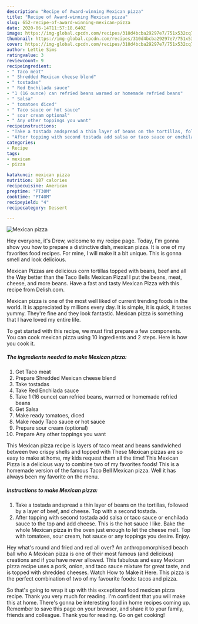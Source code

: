 ```yaml
---
description: "Recipe of Award-winning Mexican pizza"
title: "Recipe of Award-winning Mexican pizza"
slug: 652-recipe-of-award-winning-mexican-pizza
date: 2020-06-14T11:57:18.640Z
image: https://img-global.cpcdn.com/recipes/310d4bcba29297e7/751x532cq70/mexican-pizza-recipe-main-photo.jpg
thumbnail: https://img-global.cpcdn.com/recipes/310d4bcba29297e7/751x532cq70/mexican-pizza-recipe-main-photo.jpg
cover: https://img-global.cpcdn.com/recipes/310d4bcba29297e7/751x532cq70/mexican-pizza-recipe-main-photo.jpg
author: Lettie Sims
ratingvalue: 3
reviewcount: 9
recipeingredient:
- " Taco meat"
- " Shredded Mexican cheese blend"
- " tostadas"
- " Red Enchilada sauce"
- "1 (16 ounce) can refried beans warmed or homemade refried beans"
- " Salsa"
- " tomatoes diced"
- " Taco sauce or hot sauce"
- " sour cream optional"
- " Any other toppings you want"
recipeinstructions:
- "Take a tostada andspread a thin layer of beans on the tortillas, followed by a layer of beef, and cheese. Top with a second tostada."
- "After topping with second tostada add salsa or taco sauce or enchilada sauce to the top and add cheese. This is the hot sauce I like. Bake the whole Mexican pizza in the oven just enough to let the cheese melt. Top with tomatoes, sour cream, hot sauce or any toppings you desire. Enjoy."
categories:
- Recipe
tags:
- mexican
- pizza

katakunci: mexican pizza 
nutrition: 187 calories
recipecuisine: American
preptime: "PT30M"
cooktime: "PT40M"
recipeyield: "4"
recipecategory: Dessert

---
```



![Mexican pizza](https://img-global.cpcdn.com/recipes/310d4bcba29297e7/751x532cq70/mexican-pizza-recipe-main-photo.jpg)

Hey everyone, it's Drew, welcome to my recipe page. Today, I'm gonna show you how to prepare a distinctive dish, mexican pizza. It is one of my favorites food recipes. For mine, I will make it a bit unique. This is gonna smell and look delicious.

Mexican Pizzas are delicious corn tortillas topped with beans, beef and all the Way better than the Taco Bells Mexican Pizza! I put the beans, meat, cheese, and more beans. Have a fast and tasty Mexican Pizza with this recipe from Delish.com.

Mexican pizza is one of the most well liked of current trending foods in the world. It is appreciated by millions every day. It is simple, it is quick, it tastes yummy. They're fine and they look fantastic. Mexican pizza is something that I have loved my entire life.


To get started with this recipe, we must first prepare a few components. You can cook mexican pizza using 10 ingredients and 2 steps. Here is how you cook it.

<!--inarticleads1-->

##### The ingredients needed to make Mexican pizza:

1. Get  Taco meat
1. Prepare  Shredded Mexican cheese blend
1. Take  tostadas
1. Take  Red Enchilada sauce
1. Take 1 (16 ounce) can refried beans, warmed or homemade refried beans
1. Get  Salsa
1. Make ready  tomatoes, diced
1. Make ready  Taco sauce or hot sauce
1. Prepare  sour cream (optional)
1. Prepare  Any other toppings you want


This Mexican pizza recipe is layers of taco meat and beans sandwiched between two crispy shells and topped with These Mexican pizzas are so easy to make at home, my kids request them all the time! This Mexican Pizza is a delicious way to combine two of my favorites foods! This is a homemade version of the famous Taco Bell Mexican pizza. Well it has always been my favorite on the menu. 

<!--inarticleads2-->

##### Instructions to make Mexican pizza:

1. Take a tostada andspread a thin layer of beans on the tortillas, followed by a layer of beef, and cheese. Top with a second tostada.
1. After topping with second tostada add salsa or taco sauce or enchilada sauce to the top and add cheese. This is the hot sauce I like. Bake the whole Mexican pizza in the oven just enough to let the cheese melt. Top with tomatoes, sour cream, hot sauce or any toppings you desire. Enjoy.


Hey what&#39;s round and fried and red all over? An anthropomorphised beach ball who A Mexican pizza is one of their most famous (and delicious) creations and if you have never allowed. This fabulous and easy Mexican pizza recipe uses a pork, onion, and taco sauce mixture for great taste, and is topped with shredded cheeses. Watch How to Make it Here. This pizza is the perfect combination of two of my favourite foods: tacos and pizza. 

So that's going to wrap it up with this exceptional food mexican pizza recipe. Thank you very much for reading. I'm confident that you will make this at home. There's gonna be interesting food in home recipes coming up. Remember to save this page on your browser, and share it to your family, friends and colleague. Thank you for reading. Go on get cooking!
